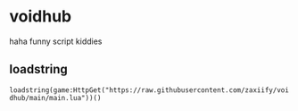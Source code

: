 # voidhub
haha funny script kiddies

## loadstring
`loadstring(game:HttpGet("https://raw.githubusercontent.com/zaxiify/voidhub/main/main.lua"))()`
